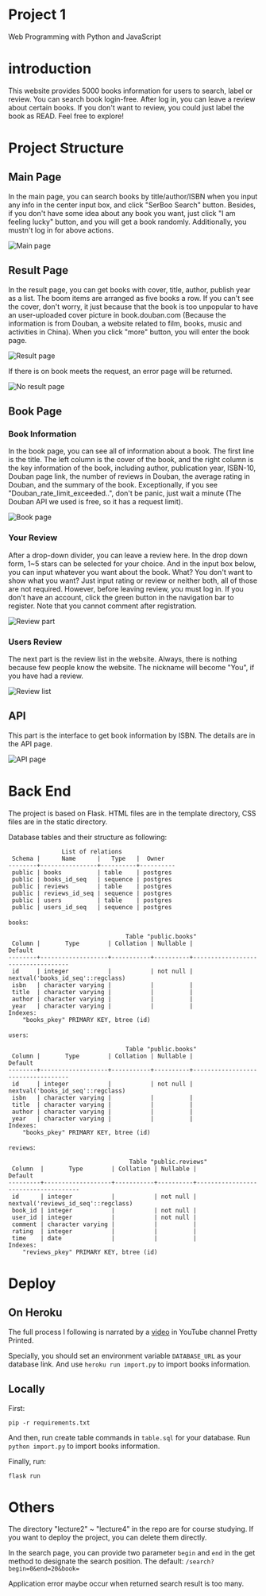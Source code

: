 # Project 1

Web Programming with Python and JavaScript

# introduction

This website provides 5000 books information for users to search, label or review. You can search book login-free. After log in, you can leave a review about certain books. If you don't want to review, you could just label the book as READ. Feel free to explore!

# Project Structure

## Main Page

In the main page, you can search books by title/author/ISBN when you input any info in the center input box, and click "SerBoo Search" button. Besides, if you don't have some idea about any book you want, just click "I am feeling lucky" button, and you will get a book randomly. Additionally, you mustn't log in for above actions. 

![Main page](https://github.com/ESWZY/cs50web-project1/blob/master/screenshot/main-page.png) 

## Result Page

In the result page, you can get books with cover, title, author, publish year as a list. The boom items are arranged as five books a row. If you can't see the cover, don't worry, it just because that the book is too unpopular to have an user-uploaded cover picture in book.douban.com (Because the information is from Douban, a website related to film, books, music and activities in China). When you click "more" button, you will enter the book page.

![Result page](https://github.com/ESWZY/cs50web-project1/blob/master/screenshot/result-page.png) 

If there is on book meets the request, an error page will be returned.

![No result page](https://github.com/ESWZY/cs50web-project1/blob/master/screenshot/no-result-page.png)

## Book Page

### Book Information

In the book page, you can see all of information about a book. The first line is the title. The left column is the cover of the book, and the right column is the key information of the book, including author, publication year, ISBN-10, Douban page link, the number of reviews in Douban, the average rating in Douban, and the summary of the book. Exceptionally, if you see "Douban_rate_limit_exceeded..", don't be panic, just wait a minute (The Douban API we used is free, so it has a request limit).

![Book page](https://github.com/ESWZY/cs50web-project1/blob/master/screenshot/book-page.png) 

### Your Review

After a drop-down divider, you can leave a review here. In the drop down form, 1~5 stars can be selected for your choice. And in the input box below, you can input whatever you want about the book. What? You don't want to show what you want? Just input rating or review or neither both, all of those are not required. However, before leaving review, you must log in. If you don't have an account, click the green button in the navigation bar to register. Note that you cannot comment after registration.

![Review part](https://github.com/ESWZY/cs50web-project1/blob/master/screenshot/review-part.png) 

### Users Review

The next part is the review list in the website. Always, there is nothing because few people know the website. The nickname will become "You", if you have had a review.

![Review list](https://github.com/ESWZY/cs50web-project1/blob/master/screenshot/review-list.png) 

## API

This part is the interface to get book information by ISBN. The details are in the API page. 

![API page](https://github.com/ESWZY/cs50web-project1/blob/master/screenshot/API-page.png) 

# Back End

The project is based on Flask. HTML files are in the template directory, CSS files are in the static directory.

Database tables and their structure as following:

```
               List of relations
 Schema |      Name      |   Type   |  Owner
--------+----------------+----------+----------
 public | books          | table    | postgres
 public | books_id_seq   | sequence | postgres
 public | reviews        | table    | postgres
 public | reviews_id_seq | sequence | postgres
 public | users          | table    | postgres
 public | users_id_seq   | sequence | postgres
```

```books```:
```
                                 Table "public.books"
 Column |       Type        | Collation | Nullable |              Default
--------+-------------------+-----------+----------+-----------------------------------
 id     | integer           |           | not null | nextval('books_id_seq'::regclass)
 isbn   | character varying |           |          |
 title  | character varying |           |          |
 author | character varying |           |          |
 year   | character varying |           |          |
Indexes:
    "books_pkey" PRIMARY KEY, btree (id)
```

```users```:

```
                                 Table "public.books"
 Column |       Type        | Collation | Nullable |              Default
--------+-------------------+-----------+----------+-----------------------------------
 id     | integer           |           | not null | nextval('books_id_seq'::regclass)
 isbn   | character varying |           |          |
 title  | character varying |           |          |
 author | character varying |           |          |
 year   | character varying |           |          |
Indexes:
    "books_pkey" PRIMARY KEY, btree (id)
```

```reviews```:

```
                                  Table "public.reviews"
 Column  |       Type        | Collation | Nullable |               Default
---------+-------------------+-----------+----------+-------------------------------------
 id      | integer           |           | not null | nextval('reviews_id_seq'::regclass)
 book_id | integer           |           | not null |
 user_id | integer           |           | not null |
 comment | character varying |           |          |
 rating  | integer           |           |          |
 time    | date              |           |          |
Indexes:
    "reviews_pkey" PRIMARY KEY, btree (id)
```

# Deploy 

## On Heroku

The full process I following is narrated by a [video](https://www.youtube.com/watch?v=FKy21FnjKS0) in YouTube channel Pretty Printed. 

Specially, you should set an environment variable `DATABASE_URL` as your database link. And use ```heroku run import.py``` to import books information.

## Locally

First:

```pip -r requirements.txt```

And then, run create table commands in ```table.sql``` for your database. Run ```python import.py``` to import books information.

Finally, run:

```flask run```

# Others

The directory "lecture2" ~ "lecture4" in the repo are for course studying. If you want to deploy the project, you can delete them directly.

In the search page, you can provide two parameter ```begin``` and ```end``` in the get method to designate the search position. The default: ```/search?begin=0&end=20&book=```

Application error maybe occur when returned search result is too many.
